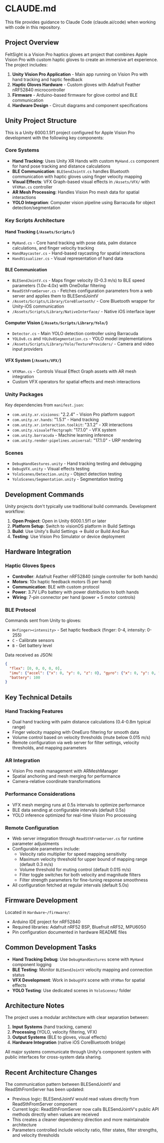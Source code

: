 # CLAUDE.md

This file provides guidance to Claude Code (claude.ai/code) when working with code in this repository.

## Project Overview

FeltSight is a Vision Pro haptics gloves art project that combines Apple Vision Pro with custom haptic gloves to create an immersive art experience. The project includes:

1. **Unity Vision Pro Application** - Main app running on Vision Pro with hand tracking and haptic feedback
2. **Haptic Gloves Hardware** - Custom gloves with Adafruit Feather nRF52840 microcontroller  
3. **Firmware** - Arduino-based firmware for glove control and BLE communication
4. **Hardware Design** - Circuit diagrams and component specifications

## Unity Project Structure

This is a Unity 6000.1.5f1 project configured for Apple Vision Pro development with the following key components:

### Core Systems
- **Hand Tracking**: Uses Unity XR Hands with custom `MyHand.cs` component for hand pose tracking and distance calculations
- **BLE Communication**: `BLESendJointV.cs` handles Bluetooth communication with haptic gloves using finger velocity mapping
- **Visual Effects**: VFX Graph-based visual effects in `/Assets/VFX/` with `VFXMan.cs` controller
- **AR Mesh Processing**: Handles Vision Pro mesh data for spatial interactions
- **YOLO Integration**: Computer vision pipeline using Barracuda for object detection/segmentation

### Key Scripts Architecture

#### Hand Tracking (`/Assets/Scripts/`)
- `MyHand.cs` - Core hand tracking with pose data, palm distance calculations, and finger velocity tracking
- `HandRaycaster.cs` - Hand-based raycasting for spatial interactions  
- `HandVisualizer.cs` - Visual representation of hand data

#### BLE Communication
- `BLESendJointV.cs` - Maps finger velocity (0-0.3 m/s) to BLE speed parameters (1.0x-4.0x) with OneDollar filtering
- `ReadSthFromServer.cs` - Fetches configuration parameters from a web server and applies them to BLESendJointV
- `/Assets/Scripts/Library/CoreBluetooth/` - Core Bluetooth wrapper for Unity-iOS communication
- `/Assets/Scripts/Library/NativeInterface/` - Native iOS interface layer

#### Computer Vision (`/Assets/Scripts/Library/Yolo/`)
- `Detector.cs` - Main YOLO detection controller using Barracuda
- `YOLOv8.cs` and `YOLOv8Segmentation.cs` - YOLO model implementations
- `/Assets/Scripts/Library/Yolo/TextureProviders/` - Camera and video input providers

#### VFX System (`/Assets/VFX/`)
- `VFXMan.cs` - Controls Visual Effect Graph assets with AR mesh integration
- Custom VFX operators for spatial effects and mesh interactions

### Unity Packages
Key dependencies from `manifest.json`:
- `com.unity.xr.visionos`: "2.2.4" - Vision Pro platform support
- `com.unity.xr.hands`: "1.5.1" - Hand tracking
- `com.unity.xr.interaction.toolkit`: "3.1.2" - XR interactions  
- `com.unity.visualeffectgraph`: "17.1.0" - VFX system
- `com.unity.barracuda` - Machine learning inference
- `com.unity.render-pipelines.universal`: "17.1.0" - URP rendering

### Scenes
- `DebugHandGestures.unity` - Hand tracking testing and debugging
- `DebugVFX.unity` - Visual effects testing
- `YoloScenes/Detection.unity` - Object detection testing
- `YoloScenes/Segmentation.unity` - Segmentation testing

## Development Commands

Unity projects don't typically use traditional build commands. Development workflow:

1. **Open Project**: Open in Unity 6000.1.5f1 or later
2. **Platform Setup**: Switch to visionOS platform in Build Settings  
3. **Build**: Use Unity's Build Settings → Build or Build And Run
4. **Testing**: Use Vision Pro Simulator or device deployment

## Hardware Integration

### Haptic Gloves Specs
- **Controller**: Adafruit Feather nRF52840 (single controller for both hands)
- **Motors**: 10x haptic feedback motors (5 per hand)
- **Communication**: BLE with custom protocol
- **Power**: 3.7V LiPo battery with power distribution to both hands
- **Wiring**: 7-pin connector per hand (power + 5 motor controls)

### BLE Protocol
Commands sent from Unity to gloves:
- `H<finger><intensity>` - Set haptic feedback (finger: 0-4, intensity: 0-255)
- `C` - Calibrate sensors  
- `B` - Get battery level

Data received as JSON:
```json
{
  "flex": [0, 0, 0, 0, 0],
  "imu": {"accel": {"x": 0, "y": 0, "z": 0}, "gyro": {"x": 0, "y": 0, "z": 0}},
  "battery": 100
}
```

## Key Technical Details

### Hand Tracking Features
- Dual hand tracking with palm distance calculations (0.4-0.8m typical range)
- Finger velocity mapping with OneEuro filtering for smooth data
- Volume control based on velocity thresholds (mute below 0.015 m/s)
- Remote configuration via web server for filter settings, velocity thresholds, and mapping parameters

### AR Integration  
- Vision Pro mesh management with ARMeshManager
- Spatial anchoring and mesh merging for performance
- Camera-relative coordinate transformations

### Performance Considerations
- VFX mesh merging runs at 0.5s intervals to optimize performance
- BLE data sending at configurable intervals (default 0.5s)
- YOLO inference optimized for real-time Vision Pro processing

### Remote Configuration
- Web server integration through `ReadSthFromServer.cs` for runtime parameter adjustments
- Configurable parameters include:
  - Velocity ratio multiplier for speed mapping sensitivity
  - Maximum velocity threshold for upper bound of mapping range (default 0.3 m/s)
  - Volume threshold for muting control (default 0.015 m/s)
  - Filter toggle switches for both velocity and magnitude filters
  - Filter strength parameters for fine-tuning response smoothness
- All configuration fetched at regular intervals (default 5.0s)

## Firmware Development

Located in `Hardware~/firmware/`:
- Arduino IDE project for nRF52840
- Required libraries: Adafruit nRF52 BSP, Bluefruit nRF52, MPU6050
- Pin configuration documented in hardware README files

## Common Development Tasks

- **Hand Tracking Debug**: Use `DebugHandGestures` scene with `MyHand` component logging
- **BLE Testing**: Monitor `BLESendJointV` velocity mapping and connection status
- **VFX Development**: Work in `DebugVFX` scene with `VFXMan` for spatial effects
- **YOLO Testing**: Use dedicated scenes in `YoloScenes/` folder

## Architecture Notes

The project uses a modular architecture with clear separation between:
1. **Input Systems** (hand tracking, camera)
2. **Processing** (YOLO, velocity filtering, VFX)  
3. **Output Systems** (BLE to gloves, visual effects)
4. **Hardware Integration** (native iOS CoreBluetooth bridge)

All major systems communicate through Unity's component system with public interfaces for cross-system data sharing.

## Recent Architecture Changes

The communication pattern between BLESendJointV and ReadSthFromServer has been updated:
- Previous logic: BLESendJointV would read values directly from ReadSthFromServer component
- Current logic: ReadSthFromServer now calls BLESendJointV's public API methods directly when values are received
- This creates a cleaner dependency direction and more maintainable architecture
- Parameters controlled include velocity ratio, filter states, filter strengths, and velocity thresholds